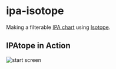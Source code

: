 # ipa-isotope

Making a filterable [IPA chart](http://www.internationalphoneticassociation.org/content/ipa-chart) using [Isotope](https://isotope.metafizzy.co/).

## IPAtope in Action

<img src="media/start_screen.jpg" alt="start screen">
